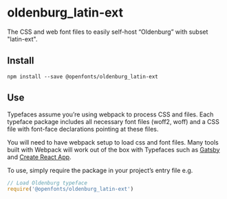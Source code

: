 
# oldenburg_latin-ext

The CSS and web font files to easily self-host “Oldenburg” with subset "latin-ext".

## Install

`npm install --save @openfonts/oldenburg_latin-ext`

## Use

Typefaces assume you’re using webpack to process CSS and files. Each typeface
package includes all necessary font files (woff2, woff) and a CSS file with
font-face declarations pointing at these files.

You will need to have webpack setup to load css and font files. Many tools built
with Webpack will work out of the box with Typefaces such as [Gatsby](https://github.com/gatsbyjs/gatsby)
and [Create React App](https://github.com/facebookincubator/create-react-app).

To use, simply require the package in your project’s entry file e.g.

```javascript
// Load Oldenburg typeface
require('@openfonts/oldenburg_latin-ext')
```
